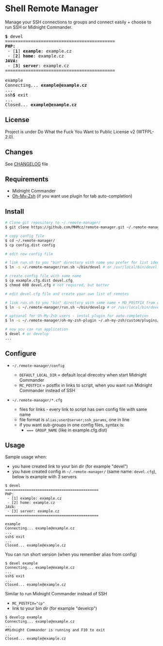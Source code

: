 # Shell Remote Manager

Manage your SSH connections to groups and connect easily + choose to run SSH or Midnight Commander.

<pre>
<b>$</b> devel
===========================================
<b>PHP:</b>
 - [<b>1</b>] <b>example</b>: example.cz
 - [<b>2</b>] <b>home</b>: example.cz
<b>JAVA:</b>
 - [<b>3</b>] <b>server</b>: example.cz
===========================================

example
Connecting... <b>example@example.cz</b>
...
ssh<b>$</b> exit
...
Closed... <b>example@example.cz</b>
</pre>

## License
Project is under Do What the Fuck You Want to Public License v2 (WTFPL-2.0).

## Changes
See [CHANGELOG](CHANGELOG.md) file

## Requirements
- Midnight Commander
- [Oh-My-Zsh](http://ohmyz.sh/) (if you want use plugin for tab auto-completion)

## Install

```Bash
# Clone git repository to ~/.remote-manager/
$ git clone https://github.com/MHMcz/remote-manager.git ~/.remote-manager

# copy config file
$ cd ~/.remote-manager/
$ cp config.dist config

# edit new config file

# link run.sh to you "bin" directory with name you prefer for list identify (sample below choose "devel")
$ ln -s ~/.remote-manager/run.sh ~/bin/devel # or /usr/local/bin/devel or ...

# create config file with same name
$ cp example.cfg.dist devel.cfg
$ chmod 600 devel.cfg # not required, but better

# edit devel.cfg file and create your own list of remotes

# link run.sh to you "bin" directory with same name + MD_POSTFIX from config file
$ ln -s ~/.remote-manager/run.sh ~/bin/develcp # or /usr/local/bin/develcp or ...

# optional for Oh-My-Zsh users - instal plugin for auto-completion
$ ln -s ~/.remote-manager/oh-my-zsh-plugin ~/.oh-my-zsh/custom/plugins/remote-manager

# now you can run application
$ devel # or develcp
...
````

## Configure

- `~/.remote-manager/config`
  - `DEFAULT_LOCAL_DIR` = default local direcotry when start Midnight Commander
  - `MC_POSTFIX` = postfix in links to script, when you want run Midnight Commander instead of SSH

- `~/.remote-manager/*.cfg`
  - files for links - every link to script has own config file with same name
  - file format is `alias;user@server;ssh_params`, one in line
  - if you want sub-groups in one config files, syntax is:
    - `=== GROUP_NAME` (like in example.cfg.dist)

## Usage
Sample usage when:
- you have created link to your bin dir (for example "devel")
- you have created config in `~/.remote-manager/` (same name: `devel.cfg`), below is example with 3 servers

```
$ devel
===========================================
PHP:
 - [1] example: example.cz
 - [2] home: example.cz
JAVA:
 - [3] server: example.cz
===========================================

example
Connecting... example@example.cz
...
ssh$ exit
...
Closed... example@example.cz
```

You can run short version (when you remember alias from config)
```
$ devel example
Connecting... example@example.cz
...
ssh$ exit
...
Closed... example@example.cz
```

Similar to run Midnight Commander instead of SSH
- `MC_POSTFIX="cp"`
- link to your bin dir (for example "develcp")
```
$ develcp example
Connecting... example@example.cz
...
#Midnight Commander is running and F10 to exit
...
Closed... example@example.cz
```

